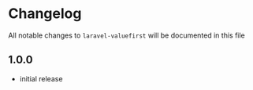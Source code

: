 # Changelog

All notable changes to `laravel-valuefirst` will be documented in this file

## 1.0.0 

- initial release
